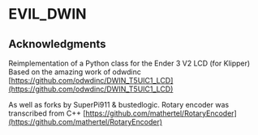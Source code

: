# EVIL_DWIN

## Acknowledgments
Reimplementation of a Python class for the Ender 3 V2 LCD (for Klipper)
Based on the amazing work of odwdinc [https://github.com/odwdinc/DWIN_T5UIC1_LCD](https://github.com/odwdinc/DWIN_T5UIC1_LCD)

As well as forks by SuperPi911 & bustedlogic.
Rotary encoder was transcribed from C++ [https://github.com/mathertel/RotaryEncoder](https://github.com/mathertel/RotaryEncoder)